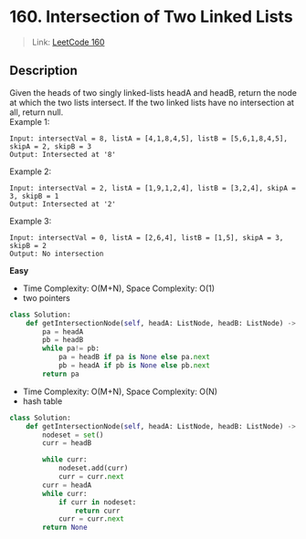 # 160. Intersection of Two Linked Lists
 > Link: [LeetCode 160](https://leetcode.com/problems/intersection-of-two-linked-lists/)
 ## Description
Given the heads of two singly linked-lists headA and headB, return the node at which the two lists intersect. If the two linked lists have no intersection at all, return null.  
Example 1:
```
Input: intersectVal = 8, listA = [4,1,8,4,5], listB = [5,6,1,8,4,5], skipA = 2, skipB = 3
Output: Intersected at '8'
```
Example 2:
```
Input: intersectVal = 2, listA = [1,9,1,2,4], listB = [3,2,4], skipA = 3, skipB = 1
Output: Intersected at '2'
```
Example 3:
```
Input: intersectVal = 0, listA = [2,6,4], listB = [1,5], skipA = 3, skipB = 2
Output: No intersection
```
**Easy**  
- Time Complexity: O(M+N), Space Complexity: O(1)
- two pointers
```py
class Solution:
    def getIntersectionNode(self, headA: ListNode, headB: ListNode) -> Optional[ListNode]:
        pa = headA
        pb = headB
        while pa!= pb:
            pa = headB if pa is None else pa.next
            pb = headA if pb is None else pb.next
        return pa
```
- Time Complexity: O(M+N), Space Complexity: O(N)
- hash table
```py
class Solution:
    def getIntersectionNode(self, headA: ListNode, headB: ListNode) -> Optional[ListNode]:
        nodeset = set()
        curr = headB

        while curr:
            nodeset.add(curr)
            curr = curr.next
        curr = headA
        while curr:
            if curr in nodeset:
                return curr
            curr = curr.next
        return None
```
